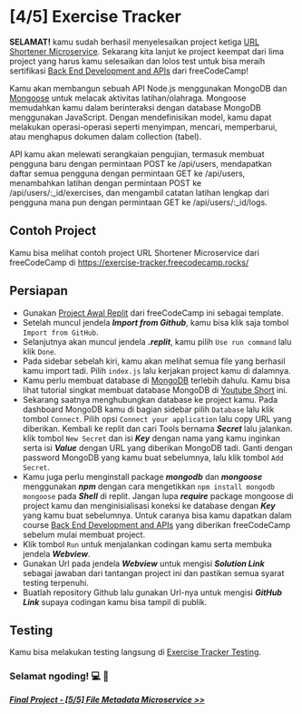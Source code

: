 # [4/5] Exercise Tracker

**SELAMAT!** kamu sudah berhasil menyelesaikan project ketiga [URL Shortener Microservice](https://github.com/dipintoo/freeCodeCamp_Url-Shortner/tree/main). Sekarang kita lanjut ke project keempat dari lima project yang harus kamu selesaikan dan lolos test untuk bisa meraih sertifikasi [Back End Development and APIs](https://www.freecodecamp.org/learn/back-end-development-and-apis/) dari freeCodeCamp!

Kamu akan membangun sebuah API Node.js menggunakan MongoDB dan [Mongoose](https://www.npmjs.com/package/mongoose) untuk melacak aktivitas latihan/olahraga. Mongoose memudahkan kamu dalam berinteraksi dengan database MongoDB menggunakan JavaScript. Dengan mendefinisikan model, kamu dapat melakukan operasi-operasi seperti menyimpan, mencari, memperbarui, atau menghapus dokumen dalam collection (tabel).  

API kamu akan melewati serangkaian pengujian, termasuk membuat pengguna baru dengan permintaan POST ke /api/users, mendapatkan daftar semua pengguna dengan permintaan GET ke /api/users, menambahkan latihan dengan permintaan POST ke /api/users/:_id/exercises, dan mengambil catatan latihan lengkap dari pengguna mana pun dengan permintaan GET ke /api/users/:_id/logs.

## Contoh Project

Kamu bisa melihat contoh project URL Shortener Microservice dari freeCodeCamp di https://exercise-tracker.freecodecamp.rocks/

## Persiapan

- Gunakan [Project Awal Replit](https://replit.com/github/freeCodeCamp/boilerplate-project-exercisetracker) dari freeCodeCamp ini sebagai template.
- Setelah muncul jendela ***Import from Github***, kamu bisa klik saja tombol `Import from GitHub`.
- Selanjutnya akan muncul jendela ***.replit***, kamu pilih `Use run command` lalu klik `Done`.
- Pada sidebar sebelah kiri, kamu akan melihat semua file yang berhasil kamu import tadi. Pilih `index.js` lalu kerjakan project kamu di dalamnya.
- Kamu perlu membuat database di [MongoDB](https://www.mongodb.com/cloud/atlas/lp/try4?utm_source=google&utm_campaign=search_gs_pl_evergreen_atlas_core_prosp-brand_gic-null_apac-id_ps-all_desktop_eng_lead&utm_term=mongodb&utm_medium=cpc_paid_search&utm_ad=e&utm_ad_campaign_id=12212624350&adgroup=115749709863&cq_cmp=12212624350&gad=1&gclid=CjwKCAjwyNSoBhA9EiwA5aYlbxDtiafSQz_y-aASOMvfEex17WZwi4Mf1C37WvSWD7rKc5QG0zQZvhoCu_oQAvD_BwE) terlebih dahulu. Kamu bisa lihat tutorial singkat membuat database MongoDB di [Youtube Short](https://www.youtube.com/shorts/pIHvoXkwmq4) ini.
- Sekarang saatnya menghubungkan database ke project kamu. Pada dashboard MongoDB kamu di bagian sidebar pilih `Database` lalu klik tombol `Connect`. Pilih opsi `Connect your application` lalu copy URL yang diberikan. Kembali ke replit dan cari Tools bernama ***Secret*** lalu jalankan. klik tombol `New Secret` dan isi ***Key*** dengan nama yang kamu inginkan serta isi ***Value*** dengan URL yang diberikan MongoDB tadi. Ganti ***<password>*** dengan password MongoDB yang kamu buat sebelumnya, lalu klik tombol `Add Secret`.
- Kamu juga perlu menginstall package ***mongodb*** dan ***mongoose*** menggunakan ***npm*** dengan cara mengetikkan `npm install mongodb mongoose` pada ***Shell*** di replit. Jangan lupa ***require*** package mongoose di project kamu dan menginisialisasi koneksi ke database dengan ***Key*** yang kamu buat sebelumnya. Untuk caranya bisa kamu dapatkan dalam course [Back End Development and APIs](https://www.freecodecamp.org/learn/back-end-development-and-apis/) yang diberikan freeCodeCamp sebelum mulai membuat project.  
- Klik tombol `Run` untuk menjalankan codingan kamu serta membuka jendela ***Webview***.
- Gunakan Url pada jendela ***Webview*** untuk mengisi ***Solution Link*** sebagai jawaban dari tantangan project ini dan pastikan semua syarat testing terpenuhi.
- Buatlah repository Github lalu gunakan Url-nya untuk mengisi ***GitHub Link*** supaya codingan kamu bisa tampil di publik.

## Testing

Kamu bisa melakukan testing langsung di [Exercise Tracker Testing](https://www.freecodecamp.org/learn/apis-and-microservices/apis-and-microservices-projects/exercise-tracker).  


### Selamat ngoding! 💻 🧠  


[***Final Project - [5/5] File Metadata Microservice >>***](https://github.com/dipintoo/freeCodeCamp_Metadata)
